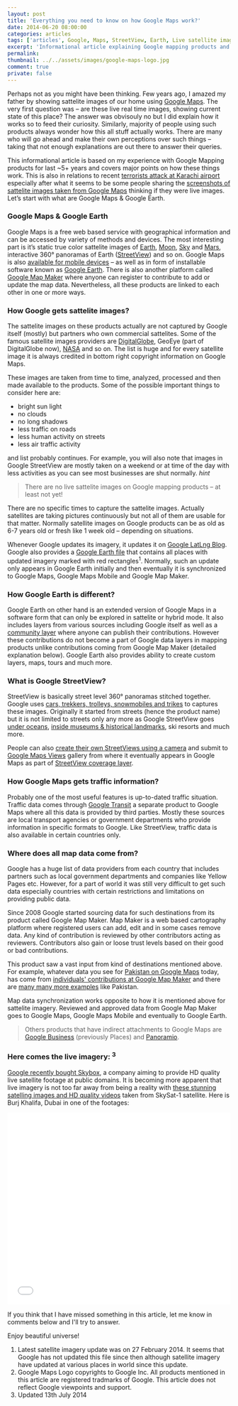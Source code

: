 ```yaml
---
layout: post
title: 'Everything you need to know on how Google Maps work?'
date: 2014-06-20 08:00:00
categories: articles
tags: ['articles', Google, Maps, StreetView, Earth, Live satellite images]
excerpt: 'Informational article explaining Google mapping products and how they work. Also covers relevant Google products directly or indirectly involved.'
permalink:
thumbnail: ../../assets/images/google-maps-logo.jpg
comment: true
private: false
---
```


Perhaps not as you might have been thinking. Few years ago, I amazed my father by showing sattelite images of our home using [Google Maps](https://maps.google.com). The very first question was – are these live real time images, showing current state of this place? The answer was obvisouly no but I did explain how it works so to feed their curiosity. Similarly, majority of people using such products always wonder how this all stuff actually works. There are many who will go ahead and make their own perceptions over such things – taking that not enough explanations are out there to answer their queries.

This informational article is based on my experience with Google Mapping products for last ~5+ years and covers major points on how these things work. This is also in relations to recent [terrorists attack at Karachi airport](http://www.bbc.co.uk/news/world-asia-27758032) especially after what it seems to be some people sharing the [screenshots of sattelite images taken from Google Maps](https://twitter.com/jabranr/status/475750198036402176) thinking if they were live images. Let’s start with what are Google Maps &amp; Google Earth.

### Google Maps &amp; Google Earth

Google Maps is a free web based service with geographical information and can be accessed by variety of methods and devices. The most interesting part is it’s static true color sattelite images of [Earth](http://google.com/maps), [Moon](http://google.com/moon), [Sky](http://google.com/sky) and [Mars](http://google.com/mars), interactive 360&deg; panoramas of Earth ([StreetView](http://google.com/maps/views)) and so on. Google Maps is also [available for mobile devices](https://www.google.com/mobile/maps/) – as well as in form of installable software known as [Google Earth](http://earth.google.com). There is also another platform called [Google Map Maker](http://mapmaker.google.com) where anyone can register to contribute to add or update the map data. Nevertheless, all these products are linked to each other in one or more ways.

### How Google gets sattelite images?

The sattelite images on these products actually are not captured by Google itself (mostly) but partners who own commercial sattelites. Some of the famous satellite images providers are [DigitalGlobe](http://digitalglobe.com), GeoEye (part of DigitalGlobe now), [NASA](http://earthobservatory.nasa.gov) and so on. The list is huge and for every satellite image it is always credited in bottom right copyright information on Google Maps.

These images are taken from time to time, analyzed, processed and then made available to the products. Some of the possible important things to consider here are:

+ bright sun light
+ no clouds
+ no long shadows
+ less traffic on roads
+ less human activity on streets
+ less air traffic activity

and list probably continues. For example, you will also note that images in Google StreetView are mostly taken on a weekend or at time of the day with less activities as you can see most businesses are shut normally. *hint*

> There are no live sattelite images on Google mapping products – at least not yet!

There are no specific times to capture the sattelite images. Actually satellites are taking pictures continuously but not all of them are usable for that matter. Normally satellite images on Google products can be as old as 6-7 years old or fresh like 1 week old – depending on situations.

Whenever Google updates its imagery, it updates it on [Google LatLng Blog](http://google-latlong.blogspot.com). Google also provides a [Google Earth file](http://mw1.google.com/mw-earth-vectordb/Imagery_Updates/imagery_updates.kml) that contains all places with updated imagery marked with red rectangles<sup>1</sup>. Normally, such an update only appears in Google Earth initially and then eventually it is synchronized to Google Maps, Google Maps Mobile and Google Map Maker.

### How Google Earth is different?

Google Earth on other hand is an extended version of Google Maps in a software form that can only be explored in sattelite or hybrid mode. It also includes layers from various sources including Google itself as well as a [community layer](https://productforums.google.com/forum/#!forum/gec) where anyone can publish their contributions. However these contributions do not become a part of Google data layers in mapping products unlike contributions coming from Google Map Maker (detailed explanation below). Google Earth also provides ability to create custom layers, maps, tours and much more.

### What is Google StreetView?

StreetView is basically street level 360&deg; panoramas stitched together. Google uses [cars, trekkers, trolleys, snowmobiles and trikes](http://www.google.co.uk/intl/en-GB/maps/about/behind-the-scenes/streetview/#devices) to captures these images. Originally it started from streets (hence the product name) but it is not limited to streets only any more as Google StreetView goes [under oceans](https://www.google.com/maps/views/streetview/oceans), [inside museums & historical landmarks](https://www.google.com/maps/views/streetview/art-project), ski resorts and much more.

People can also [create their own StreetViews using a camera](http://google-latlong.blogspot.com/2013/12/create-your-own-street-view.html?m=1) and submit to [Google Maps Views](https://google.com/maps/views) gallery from where it eventually appears in Google Maps as part of [StreetView coverage layer](http://www.google.co.uk/intl/en-GB/maps/about/behind-the-scenes/streetview/#where).

### How Google Maps gets traffic information?

Probably one of the most useful features is up-to-dated traffic situation. Traffic data comes through [Google Transit](http://maps.google.co.uk/intl/en/landing/transit/) a separate product to Google Maps where all this data is provided by third parties. Mostly these sources are local transport agencies or government departments who provide information in specific formats to Google. Like StreetView, traffic data is also available in certain countries only.

### Where does all map data come from?

Google has a huge list of data providers from each country that includes partners such as local government departments and companies like Yellow Pages etc. However, for a part of world it was still very difficult to get such data especially countries with certain restrictions and limitations on providing public data.

Since 2008 Google started sourcing data for such destinations from its product called Google Map Maker. Map Maker is a web based cartography platform where registered users can add, edit and in some cases remove data. Any kind of contribution is reviewed by other contributors acting as reviewers. Contributors also gain or loose trust levels based on their good or bad contributions.

This product saw a vast input from kind of destinations mentioned above. For example, whatever data you see for [Pakistan on Google Maps](https://maps.google.com?q=Pakistan) today, has come from [individuals' contributions at Google Map Maker](http://j.mp/pk-mappers) and there are [many many more examples](http://google-latlong.blogspot.com) like Pakistan.

Map data synchronization works opposite to how it is mentioned above for sattelite imagery. Reviewed and approved data from Google Map Maker goes to Google Maps, Google Maps Mobile and eventually to Google Earth.

> Others products that have indirect attachments to Google Maps are [Google Business](https://www.google.com/business/) (previously Places) and [Panoramio](http://www.panoramio.com/).


### Here comes the live imagery: <sup>3</sup>

[Google recently bought Skybox](http://www.fastcompany.com/3023325/fast-feed/proof-that-cheaper-satellites-still-can-take-incredibly-detailed-photos-of-earth), a company aiming to provide HD quality live satellite footage at public domains. It is becoming more apparent that live imagery is not too far away from being a reality with [these stunning satelling images and HD quality videos](http://www.firstimagery.skybox.com/) taken from SkySat-1 satellite. Here is Burj Khalifa, Dubai in one of the footages:

<iframe src="//player.vimeo.com/video/92251790?title=0&amp;byline=0&amp;portrait=0" width="100%" height="432" frameborder="0" webkitallowfullscreen mozallowfullscreen allowfullscreen></iframe>


If you think that I have missed something in this article, let me know in comments below and I'll try to answer.

Enjoy beautiful universe!


<footer>

1. Latest satellite imagery update was on 27 February 2014. It seems that Google has not updated this file since then although satellite imagery have updated at various places in world since this update.
2. Google Maps Logo copyrights to Google Inc. All products mentioned in this article are registered tradmarks of Google. This article does not reflect Google viewpoints and support.
3. Updated 13th July 2014

</footer>